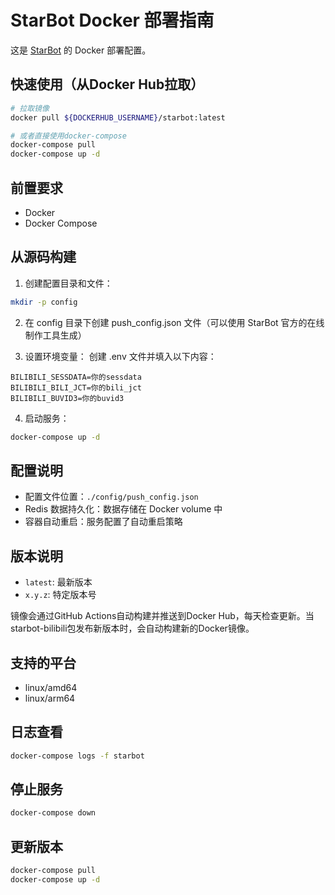 # StarBot Docker 部署指南

这是 [StarBot](https://github.com/Starlwr/StarBot) 的 Docker 部署配置。

## 快速使用（从Docker Hub拉取）

```bash
# 拉取镜像
docker pull ${DOCKERHUB_USERNAME}/starbot:latest

# 或者直接使用docker-compose
docker-compose pull
docker-compose up -d
```

## 前置要求

- Docker
- Docker Compose

## 从源码构建

1. 创建配置目录和文件：

```bash
mkdir -p config
```

2. 在 config 目录下创建 push_config.json 文件（可以使用 StarBot 官方的在线制作工具生成）

3. 设置环境变量：
创建 .env 文件并填入以下内容：

```env
BILIBILI_SESSDATA=你的sessdata
BILIBILI_BILI_JCT=你的bili_jct
BILIBILI_BUVID3=你的buvid3
```

4. 启动服务：

```bash
docker-compose up -d
```

## 配置说明

- 配置文件位置：`./config/push_config.json`
- Redis 数据持久化：数据存储在 Docker volume 中
- 容器自动重启：服务配置了自动重启策略

## 版本说明

- `latest`: 最新版本
- `x.y.z`: 特定版本号

镜像会通过GitHub Actions自动构建并推送到Docker Hub，每天检查更新。当starbot-bilibili包发布新版本时，会自动构建新的Docker镜像。

## 支持的平台

- linux/amd64
- linux/arm64

## 日志查看

```bash
docker-compose logs -f starbot
```

## 停止服务

```bash
docker-compose down
```

## 更新版本

```bash
docker-compose pull
docker-compose up -d
``` 